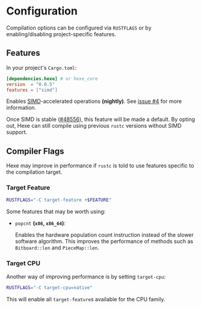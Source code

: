 # Configuration

Compilation options can be configured via `RUSTFLAGS` or by
enabling/disabling project-specific features.

## Features

In your project's `Cargo.toml`:

```toml
[dependencies.hexe] # or hexe_core
version  = "0.0.5"
features = ["simd"]
```

Enables [SIMD]-accelerated operations **(nightly)**. See
[issue #4](https://github.com/hexe-rs/Hexe/issues/4) for more information.

Once SIMD is stable ([#48556](https://github.com/rust-lang/rust/issues/48556)),
this feature will be made a default. By opting out, Hexe can still compile using
previous `rustc` versions without SIMD support.

## Compiler Flags

Hexe may improve in performance if `rustc` is told to use features specific to
the compilation target.

### Target Feature

```sh
RUSTFLAGS="-C target-feature +$FEATURE"
```

Some features that may be worth using:

- `popcnt` **(`x86`, `x86_64`)**:

  Enables the hardware population count instruction instead of the slower
  software algorithm. This improves the performance of methods such as
  `Bitboard::len` and `PieceMap::len`.

### Target CPU

Another way of improving performance is by setting `target-cpu`:

```sh
RUSTFLAGS="-C target-cpu=native"
```

This will enable all `target-feature`s available for the CPU family.

[SIMD]: https://en.wikipedia.org/wiki/SIMD
